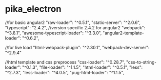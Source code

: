 # pika_electron
//for basic angular2
"raw-loader": "^0.5.1",
"static-server": "^2.0.6",
"typescript": "2.4.2", //version specific 2.4.2 for angular2
"webpack": "^3.8.1",
"awesome-typescript-loader": "^3.3.0",
"angular2-template-loader": "^0.6.2",

//for live load
"html-webpack-plugin": "^2.30.1",
"webpack-dev-server": "^2.9.4"

//html template and css preprocess
"css-loader": "^0.28.7",
"css-to-string-loader": "^0.1.3",
"file-loader": "^1.1.5",
"html-loader": "^0.5.1",
"less": "^2.7.3",
"less-loader": "^4.0.5",
"pug-html-loader": "^1.1.5",
